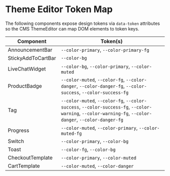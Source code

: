 # Theme Editor Token Map

The following components expose design tokens via `data-token` attributes so the CMS ThemeEditor can map DOM elements to token keys.

| Component | Token(s) |
| --- | --- |
| AnnouncementBar | `--color-primary`, `--color-primary-fg` |
| StickyAddToCartBar | `--color-bg` |
| LiveChatWidget | `--color-bg`, `--color-primary`, `--color-muted` |
| ProductBadge | `--color-muted`, `--color-fg`, `--color-danger`, `--color-danger-fg`, `--color-success`, `--color-success-fg` |
| Tag | `--color-muted`, `--color-fg`, `--color-success`, `--color-success-fg`, `--color-warning`, `--color-warning-fg`, `--color-danger`, `--color-danger-fg` |
| Progress | `--color-muted`, `--color-primary`, `--color-muted-fg` |
| Switch | `--color-primary`, `--color-bg` |
| Toast | `--color-fg`, `--color-bg` |
| CheckoutTemplate | `--color-primary`, `--color-muted` |
| CartTemplate | `--color-muted`, `--color-danger` |

